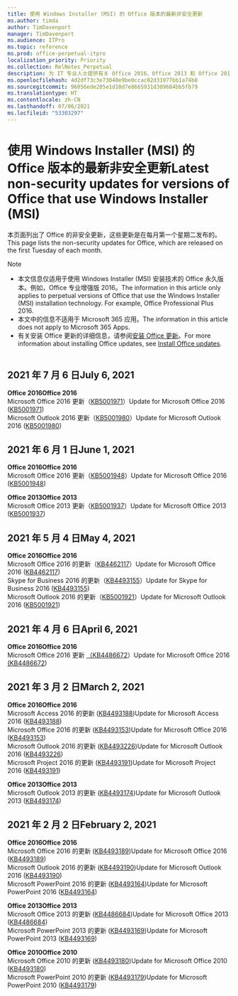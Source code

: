 ```yaml
---
title: 使用 Windows Installer (MSI) 的 Office 版本的最新非安全更新
ms.author: timda
author: TimDavenport
manager: TimDavenport
ms.audience: ITPro
ms.topic: reference
ms.prod: office-perpetual-itpro
localization_priority: Priority
ms.collection: RelNotes_Perpetual
description: 为 IT 专业人士提供有关 Office 2016、Office 2013 和 Office 2010 永久版本的最新非安全更新信息的链接
ms.openlocfilehash: 4d2df73c3e73040e9be0ccac02d31977bb1a74b8
ms.sourcegitcommit: 96056ede205e1d10d7e8665931d309684bb5fb79
ms.translationtype: HT
ms.contentlocale: zh-CN
ms.lasthandoff: 07/06/2021
ms.locfileid: "53303297"
---
```

# <a name="latest-non-security-updates-for-versions-of-office-that-use-windows-installer-msi"></a><span data-ttu-id="d67d0-103">使用 Windows Installer (MSI) 的 Office 版本的最新非安全更新</span><span class="sxs-lookup"><span data-stu-id="d67d0-103">Latest non-security updates for versions of Office that use Windows Installer (MSI)</span></span>

<span data-ttu-id="d67d0-104">本页面列出了 Office 的非安全更新，这些更新是在每月第一个星期二发布的。</span><span class="sxs-lookup"><span data-stu-id="d67d0-104">This page lists the non-security updates for Office, which are released on the first Tuesday of each month.</span></span>

> [!NOTE]
> - <span data-ttu-id="d67d0-p101">本文信息仅适用于使用 Windows Installer (MSI) 安装技术的 Office 永久版本。例如，Office 专业增强版 2016。</span><span class="sxs-lookup"><span data-stu-id="d67d0-p101">The information in this article only applies to perpetual versions of Office that use the Windows Installer (MSI) installation technology. For example, Office Professional Plus 2016.</span></span>
> - <span data-ttu-id="d67d0-107">本文中的信息不适用于 Microsoft 365 应用。</span><span class="sxs-lookup"><span data-stu-id="d67d0-107">The information in this article does not apply to Microsoft 365 Apps.</span></span>
> - <span data-ttu-id="d67d0-108">有关安装 Office 更新的详细信息，请参阅[安装 Office 更新](https://support.office.com/article/2ab296f3-7f03-43a2-8e50-46de917611c5)。</span><span class="sxs-lookup"><span data-stu-id="d67d0-108">For more information about installing Office updates, see [Install Office updates](https://support.office.com/article/2ab296f3-7f03-43a2-8e50-46de917611c5).</span></span>
<br/><br/>

## <a name="july-6-2021"></a><span data-ttu-id="d67d0-109">2021 年 7 月 6 日</span><span class="sxs-lookup"><span data-stu-id="d67d0-109">July 6, 2021</span></span>
<span data-ttu-id="d67d0-110">**Office 2016**</span><span class="sxs-lookup"><span data-stu-id="d67d0-110">**Office 2016**</span></span><br/>
<span data-ttu-id="d67d0-111">Microsoft Office 2016 更新（[KB5001971](https://support.microsoft.com/help/5001971)）</span><span class="sxs-lookup"><span data-stu-id="d67d0-111">Update for Microsoft Office 2016 ([KB5001971](https://support.microsoft.com/help/5001971))</span></span> </br>
<span data-ttu-id="d67d0-112">Microsoft Outlook 2016 更新（[KB5001980](https://support.microsoft.com/help/5001980)）</span><span class="sxs-lookup"><span data-stu-id="d67d0-112">Update for Microsoft Outlook 2016 ([KB5001980](https://support.microsoft.com/help/5001980))</span></span> </br>

## <a name="june-1-2021"></a><span data-ttu-id="d67d0-113">2021 年 6 月 1 日</span><span class="sxs-lookup"><span data-stu-id="d67d0-113">June 1, 2021</span></span>
<span data-ttu-id="d67d0-114">**Office 2016**</span><span class="sxs-lookup"><span data-stu-id="d67d0-114">**Office 2016**</span></span><br/>
<span data-ttu-id="d67d0-115">Microsoft Office 2016 更新（[KB5001948](https://support.microsoft.com/help/5001948)）</span><span class="sxs-lookup"><span data-stu-id="d67d0-115">Update for Microsoft Office 2016 ([KB5001948](https://support.microsoft.com/help/5001948))</span></span> </br> 

<span data-ttu-id="d67d0-116">**Office 2013**</span><span class="sxs-lookup"><span data-stu-id="d67d0-116">**Office 2013**</span></span><br/>
<span data-ttu-id="d67d0-117">Microsoft Office 2013 更新（[KB5001937](https://support.microsoft.com/help/5001937)）</span><span class="sxs-lookup"><span data-stu-id="d67d0-117">Update for Microsoft Office 2013 ([KB5001937](https://support.microsoft.com/help/5001937))</span></span> </br> 

## <a name="may-4-2021"></a><span data-ttu-id="d67d0-118">2021 年 5 月 4 日</span><span class="sxs-lookup"><span data-stu-id="d67d0-118">May 4, 2021</span></span>
<span data-ttu-id="d67d0-119">**Office 2016**</span><span class="sxs-lookup"><span data-stu-id="d67d0-119">**Office 2016**</span></span><br/>
<span data-ttu-id="d67d0-120">Microsoft Office 2016 的更新（[KB4462117](https://support.microsoft.com/help/4462117)）</span><span class="sxs-lookup"><span data-stu-id="d67d0-120">Update for Microsoft Office 2016 ([KB4462117](https://support.microsoft.com/help/4462117))</span></span> </br> <span data-ttu-id="d67d0-121">Skype for Business 2016 的更新（[KB4493155](https://support.microsoft.com/help/4493155)）</span><span class="sxs-lookup"><span data-stu-id="d67d0-121">Update for Skype for Business 2016 ([KB4493155](https://support.microsoft.com/help/4493155))</span></span> </br> <span data-ttu-id="d67d0-122">Microsoft Outlook 2016 的更新（[KB5001921](https://support.microsoft.com/help/5001921)）</span><span class="sxs-lookup"><span data-stu-id="d67d0-122">Update for Microsoft Outlook 2016 ([KB5001921](https://support.microsoft.com/help/5001921))</span></span> </br> 

## <a name="april-6-2021"></a><span data-ttu-id="d67d0-123">2021 年 4 月 6 日</span><span class="sxs-lookup"><span data-stu-id="d67d0-123">April 6, 2021</span></span>
<span data-ttu-id="d67d0-124">**Office 2016**</span><span class="sxs-lookup"><span data-stu-id="d67d0-124">**Office 2016**</span></span><br/>
<span data-ttu-id="d67d0-125">Microsoft Office 2016 更新 [（KB4486672](https://support.microsoft.com/help/4486672)）</span><span class="sxs-lookup"><span data-stu-id="d67d0-125">Update for Microsoft Office 2016 [(KB4486672](https://support.microsoft.com/help/4486672))</span></span> </br> 

## <a name="march-2-2021"></a><span data-ttu-id="d67d0-126">2021 年 3 月 2 日</span><span class="sxs-lookup"><span data-stu-id="d67d0-126">March 2, 2021</span></span>
<span data-ttu-id="d67d0-127">**Office 2016**</span><span class="sxs-lookup"><span data-stu-id="d67d0-127">**Office 2016**</span></span><br/>
<span data-ttu-id="d67d0-128">Microsoft Access 2016 的更新 ([KB4493188](https://support.microsoft.com/help/4493188))</span><span class="sxs-lookup"><span data-stu-id="d67d0-128">Update for Microsoft Access 2016 ([KB4493188](https://support.microsoft.com/help/4493188))</span></span> </br> <span data-ttu-id="d67d0-129">Microsoft Office 2016 的更新 ([KB4493153](https://support.microsoft.com/help/4493153))</span><span class="sxs-lookup"><span data-stu-id="d67d0-129">Update for Microsoft Office 2016 ([KB4493153](https://support.microsoft.com/help/4493153))</span></span> </br> <span data-ttu-id="d67d0-130">Microsoft Outlook 2016 的更新 ([KB4493226](https://support.microsoft.com/help/4493226))</span><span class="sxs-lookup"><span data-stu-id="d67d0-130">Update for Microsoft Outlook 2016 ([KB4493226](https://support.microsoft.com/help/4493226))</span></span> </br> <span data-ttu-id="d67d0-131">Microsoft Project 2016 的更新 ([KB4493191](https://support.microsoft.com/help/4493191))</span><span class="sxs-lookup"><span data-stu-id="d67d0-131">Update for Microsoft Project 2016 ([KB4493191](https://support.microsoft.com/help/4493191))</span></span> </br> 


<span data-ttu-id="d67d0-132">**Office 2013**</span><span class="sxs-lookup"><span data-stu-id="d67d0-132">**Office 2013**</span></span><br/>
<span data-ttu-id="d67d0-133">Microsoft Outlook 2013 的更新 ([KB4493174](https://support.microsoft.com/help/4493174))</span><span class="sxs-lookup"><span data-stu-id="d67d0-133">Update for Microsoft Outlook 2013 ([KB4493174](https://support.microsoft.com/help/4493174))</span></span> </br> 


## <a name="february-2-2021"></a><span data-ttu-id="d67d0-134">2021 年 2 月 2 日</span><span class="sxs-lookup"><span data-stu-id="d67d0-134">February 2, 2021</span></span>
<span data-ttu-id="d67d0-135">**Office 2016**</span><span class="sxs-lookup"><span data-stu-id="d67d0-135">**Office 2016**</span></span><br/>
<span data-ttu-id="d67d0-136">Microsoft Office 2016 的更新 ([KB4493189](https://support.microsoft.com/help/4493189))</span><span class="sxs-lookup"><span data-stu-id="d67d0-136">Update for Microsoft Office 2016 ([KB4493189](https://support.microsoft.com/help/4493189))</span></span> </br> <span data-ttu-id="d67d0-137">Microsoft Outlook 2016 的更新 ([KB4493190](https://support.microsoft.com/help/4493190))</span><span class="sxs-lookup"><span data-stu-id="d67d0-137">Update for Microsoft Outlook 2016 ([KB4493190](https://support.microsoft.com/help/4493190))</span></span> </br> <span data-ttu-id="d67d0-138">Microsoft PowerPoint 2016 的更新 ([KB4493164](https://support.microsoft.com/help/4493164))</span><span class="sxs-lookup"><span data-stu-id="d67d0-138">Update for Microsoft PowerPoint 2016 ([KB4493164](https://support.microsoft.com/help/4493164))</span></span> </br> 

<span data-ttu-id="d67d0-139">**Office 2013**</span><span class="sxs-lookup"><span data-stu-id="d67d0-139">**Office 2013**</span></span><br/>
<span data-ttu-id="d67d0-140">Microsoft Office 2013 的更新 ([KB4486684](https://support.microsoft.com/help/4486684))</span><span class="sxs-lookup"><span data-stu-id="d67d0-140">Update for Microsoft Office 2013 ([KB4486684](https://support.microsoft.com/help/4486684))</span></span> </br>
<span data-ttu-id="d67d0-141">Microsoft PowerPoint 2013 的更新 ([KB4493169](https://support.microsoft.com/help/4493169))</span><span class="sxs-lookup"><span data-stu-id="d67d0-141">Update for Microsoft PowerPoint 2013 ([KB4493169](https://support.microsoft.com/help/4493169))</span></span> </br>

<span data-ttu-id="d67d0-142">**Office 2010**</span><span class="sxs-lookup"><span data-stu-id="d67d0-142">**Office 2010**</span></span><br/>
<span data-ttu-id="d67d0-143">Microsoft Office 2010 的更新 ([KB4493180](https://support.microsoft.com/help/4493180))</span><span class="sxs-lookup"><span data-stu-id="d67d0-143">Update for Microsoft Office 2010 ([KB4493180](https://support.microsoft.com/help/4493180))</span></span> </br>
<span data-ttu-id="d67d0-144">Microsoft PowerPoint 2010 的更新 ([KB4493179](https://support.microsoft.com/help/4493179))</span><span class="sxs-lookup"><span data-stu-id="d67d0-144">Update for Microsoft PowerPoint 2010 ([KB4493179](https://support.microsoft.com/help/4493179))</span></span></br>


</br>